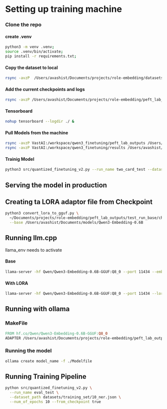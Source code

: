# Setting up training machine 

### Clone the repo

#### create .venv

```sh
python3 -m venv .venv;
source .venv/bin/activate;
pip install -r requirements.txt;
```

#### Copy the dataset to local
```sh
rsync -avzP  /Users/avashist/Documents/projects/role-embedding/datasets VastAI:/workspace/qwen3_finetuning/
```

#### Add the current checkpoints and logs
```sh
rsync -avzP /Users/avashist/Documents/projects/role-embedding/peft_lab_outputs VastAI:/workspace/qwen3_finetuning/
```

#### Tensorboard
```sh
nohup tensorboard --logdir ./ &
```

#### Pull Models from the machine 
```sh
rsync -avzP VastAI:/workspace/qwen3_finetuning/peft_lab_outputs /Users/avashist/Documents/projects/role-embedding/
rsync -avzP VastAI:/workspace/qwen3_finetuning/results /Users/avashist/Documents/projects/role-embedding/
```


#### Trainig Model
```sh
python3 src/quantized_finetuning_v2.py --run_name two_card_test --dataset_path datasets/training_set/500_ner.json --num_of_epochs 8 --max_length 2048
```

## Serving the model in production

## Creating ta LORA adaptor file from Checkpoint
```sh
python3 convert_lora_to_gguf.py \
  ~/Documents/projects/role-embedding/peft_lab_outputs/test_run_base/checkpoint-21/ \
  --base /Users/avashist/Documents/models/Qwen3-Embedding-0.6B

```

## Running llm.cpp
llama_env needs to activate


#### Base
```sh
llama-server -hf Qwen/Qwen3-Embedding-0.6B-GGUF:Q8_0 --port 11434 --embeddings
```

#### With LORA
```sh
llama-server -hf Qwen/Qwen3-Embedding-0.6B-GGUF:Q8_0 --port 11434 --lora ~/Documents/projects/role-embedding/peft_lab_outputs/test_run_base/checkpoint-21/checkpoint-21-F16-LoRA.gguf --embeddings
```



## Running with ollama

### MakeFile

```MakeFile
FROM hf.co/Qwen/Qwen3-Embedding-0.6B-GGUF:Q8_0
ADAPTER /Users/avashist/Documents/projects/role-embedding/peft_lab_outputs/test_run_base/checkpoint-21/checkpoint-21-F16-LoRA.gguf
```

### Running the model
```sh
ollama create model_name -f ./Modelfile
```


## Running Training Pipeline 

```sh
python src/quantized_finetuning_v2.py \
  --run_name eval_test \
  --dataset_path datasets/training_set/10_ner.json \
  --num_of_epochs 10 --from_checkpoint true
```